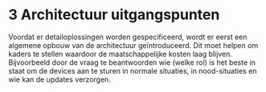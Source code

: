 # 3 Architectuur uitgangspunten

Voordat er detailoplossingen worden gespecificeerd, wordt er eerst een algemene opbouw van de architectuur geïntroduceerd. Dit moet helpen om kaders te stellen waardoor de maatschappelijke kosten laag blijven. Bijvoorbeeld door de vraag te beantwoorden wie \(welke rol\) is het beste in staat om de devices aan te sturen in normale situaties, in nood-situaties en wie kan de updates verzorgen.

